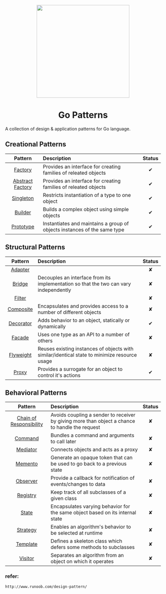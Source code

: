 <p align="center">
  <img src="https://helight.info/wp-content/uploads/2018/03/timg-267x300.png" height="300">
  <h1 align="center">
    Go Patterns
    <br>
  </h1>
</p>

A collection of design & application patterns for Go language.

## Creational Patterns

| Pattern | Description | Status |
|:-------:|:----------- |:------:|
| [Factory](/creational/01_factory/)|Provides an interface for creating families of releated objects | ✔ |
| [Abstract Factory](/creational/02_abstractfactory/) | Provides an interface for creating families of releated objects | ✔ |
| [Singleton](/creational/03_singleton) | Restricts instantiation of a type to one object | ✔ |
| [Builder](/creational/04_builder/) | Builds a complex object using simple objects | ✔ |
| [Prototype](/creational/05_prototype) | Instantiates and maintains a group of objects instances of the same type | ✔ |


## Structural Patterns

| Pattern | Description | Status |
|:-------:|:----------- |:------:|
| [Adapter](/structural/06_adapter) |  | ✘ |
| [Bridge](/structural/07_bridge) | Decouples an interface from its implementation so that the two can vary independently | ✘ |
| [Filter](/structural/08_filter) |  | ✘ |
| [Composite](/structural/09_composite) | Encapsulates and provides access to a number of different objects | ✘ |
| [Decorator](/structural/10_decorator) | Adds behavior to an object, statically or dynamically | ✔ |
| [Facade](/structural/11_facade) | Uses one type as an API to a number of others | ✘ |
| [Flyweight](/structural/12_flyweight) | Reuses existing instances of objects with similar/identical state to minimize resource usage | ✘ |
| [Proxy](/structural/13_proxy) | Provides a surrogate for an object to control it's actions | ✔ |

## Behavioral Patterns

| Pattern | Description | Status |
|:-------:|:----------- |:------:|
| [Chain of Responsibility](/behavioral/chain_of_responsibility.md) | Avoids coupling a sender to receiver by giving more than object a chance to handle the request | ✘ |
| [Command](/behavioral/command.md) | Bundles a command and arguments to call later | ✘ |
| [Mediator](/behavioral/mediator.md) | Connects objects and acts as a proxy | ✘ |
| [Memento](/behavioral/memento.md) | Generate an opaque token that can be used to go back to a previous state | ✘ |
| [Observer](/behavioral/observer.md) | Provide a callback for notification of events/changes to data | ✘ |
| [Registry](/behavioral/registry.md) | Keep track of all subclasses of a given class | ✘ |
| [State](/behavioral/state.md) | Encapsulates varying behavior for the same object based on its internal state | ✘ |
| [Strategy](/behavioral/strategy.md) | Enables an algorithm's behavior to be selected at runtime | ✘ |
| [Template](/behavioral/template.md) | Defines a skeleton class which defers some methods to subclasses | ✘ |
| [Visitor](/behavioral/visitor.md) | Separates an algorithm from an object on which it operates | ✘ |

### refer:
	http://www.runoob.com/design-pattern/
